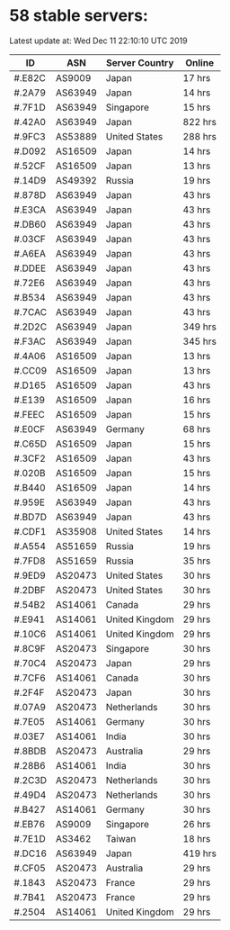 # 58 stable servers:

Latest update at: Wed Dec 11 22:10:10 UTC 2019

| ID | ASN | Server Country | Online |
| -- | --- | -------------- | ------ |
| #.E82C | AS9009 | Japan | 17 hrs |
| #.2A79 | AS63949 | Japan | 14 hrs |
| #.7F1D | AS63949 | Singapore | 15 hrs |
| #.42A0 | AS63949 | Japan | 822 hrs |
| #.9FC3 | AS53889 | United States | 288 hrs |
| #.D092 | AS16509 | Japan | 14 hrs |
| #.52CF | AS16509 | Japan | 13 hrs |
| #.14D9 | AS49392 | Russia | 19 hrs |
| #.878D | AS63949 | Japan | 43 hrs |
| #.E3CA | AS63949 | Japan | 43 hrs |
| #.DB60 | AS63949 | Japan | 43 hrs |
| #.03CF | AS63949 | Japan | 43 hrs |
| #.A6EA | AS63949 | Japan | 43 hrs |
| #.DDEE | AS63949 | Japan | 43 hrs |
| #.72E6 | AS63949 | Japan | 43 hrs |
| #.B534 | AS63949 | Japan | 43 hrs |
| #.7CAC | AS63949 | Japan | 43 hrs |
| #.2D2C | AS63949 | Japan | 349 hrs |
| #.F3AC | AS63949 | Japan | 345 hrs |
| #.4A06 | AS16509 | Japan | 13 hrs |
| #.CC09 | AS16509 | Japan | 13 hrs |
| #.D165 | AS16509 | Japan | 43 hrs |
| #.E139 | AS16509 | Japan | 16 hrs |
| #.FEEC | AS16509 | Japan | 15 hrs |
| #.E0CF | AS63949 | Germany | 68 hrs |
| #.C65D | AS16509 | Japan | 15 hrs |
| #.3CF2 | AS16509 | Japan | 43 hrs |
| #.020B | AS16509 | Japan | 15 hrs |
| #.B440 | AS16509 | Japan | 14 hrs |
| #.959E | AS63949 | Japan | 43 hrs |
| #.BD7D | AS63949 | Japan | 43 hrs |
| #.CDF1 | AS35908 | United States | 14 hrs |
| #.A554 | AS51659 | Russia | 19 hrs |
| #.7FD8 | AS51659 | Russia | 35 hrs |
| #.9ED9 | AS20473 | United States | 30 hrs |
| #.2DBF | AS20473 | United States | 30 hrs |
| #.54B2 | AS14061 | Canada | 29 hrs |
| #.E941 | AS14061 | United Kingdom | 29 hrs |
| #.10C6 | AS14061 | United Kingdom | 29 hrs |
| #.8C9F | AS20473 | Singapore | 30 hrs |
| #.70C4 | AS20473 | Japan | 29 hrs |
| #.7CF6 | AS14061 | Canada | 30 hrs |
| #.2F4F | AS20473 | Japan | 30 hrs |
| #.07A9 | AS20473 | Netherlands | 30 hrs |
| #.7E05 | AS14061 | Germany | 30 hrs |
| #.03E7 | AS14061 | India | 30 hrs |
| #.8BDB | AS20473 | Australia | 29 hrs |
| #.28B6 | AS14061 | India | 30 hrs |
| #.2C3D | AS20473 | Netherlands | 30 hrs |
| #.49D4 | AS20473 | Netherlands | 30 hrs |
| #.B427 | AS14061 | Germany | 30 hrs |
| #.EB76 | AS9009 | Singapore | 26 hrs |
| #.7E1D | AS3462 | Taiwan | 18 hrs |
| #.DC16 | AS63949 | Japan | 419 hrs |
| #.CF05 | AS20473 | Australia | 29 hrs |
| #.1843 | AS20473 | France | 29 hrs |
| #.7B41 | AS20473 | France | 29 hrs |
| #.2504 | AS14061 | United Kingdom | 29 hrs |

